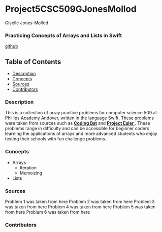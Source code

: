 # Project5CSC509GJonesMollod
Giselle Jones-Mollod

### Practicing Concepts of Arrays and Lists in Swift

[github](https://www.github.com)

## Table of Contents

* [Description](https://github.com/GiselleJM/Project5CSC509GJonesMollod/blob/master/README.md#description)
* [Concepts](https://github.com/GiselleJM/Project5CSC509GJonesMollod/blob/master/README.md#concepts)
* [Sources](https://github.com/GiselleJM/Project5CSC509GJonesMollod/blob/master/README.md#sources)
* [Contributors](https://github.com/GiselleJM/Project5CSC509GJonesMollod/blob/master/README.md#contributors)


### Description

This is a collection of array practice problems for computer science 509 at Phillips Academy Andover, written in the language Swift. These problems were taken from sources such as [**Coding Bat**](https://codingbat.com/java/Array-2) and [**Project Euler** ](https://projecteuler.net/problem=7). These problems range in difficulty and can be accessible for beginner coders learning the applications of arrays and more advanced students who enjoy testing their schools with fun challenge problems.

### Concepts
 
* Arrays
  * Iteration
  * Memoizing
* Lists


### Sources
Problem 1 was taken from here 
Problem 2 was taken from here 
Problem 3 was taken from here
Problem 4 was taken from here
Problem 5 was taken from here
Problem 6 was taken from here 


### Contributors
